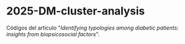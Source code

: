 # 2025-DM-cluster-analysis
Códigos del artículo "_Identifying typologies among diabetic patients: insights from biopsicosocial factors_".
